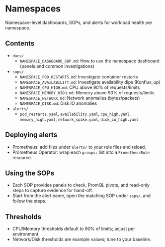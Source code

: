 # Namespaces

Namespace-level dashboards, SOPs, and alerts for workload health per namespace.

## Contents

- `docs/`
  - `NAMESPACE_DASHBOARD_SOP.md`: How to use the namespace dashboard (panels and common investigations)
- `sops/`
  - `NAMESPACE_POD_RESTARTS.md`: Investigate container restarts
  - `NAMESPACE_AVAILABILITY.md`: Investigate availability dips (Konflux_up)
  - `NAMESPACE_CPU_HIGH.md`: CPU above 90% of requests/limits
  - `NAMESPACE_MEMORY_HIGH.md`: Memory above 90% of requests/limits
  - `NAMESPACE_NETWORK.md`: Network anomalies (bytes/packets)
  - `NAMESPACE_DISK.md`: Disk IO anomalies
- `alerts/`
  - `pod_restarts.yaml`, `availability.yaml`, `cpu_high.yaml`, `memory_high.yaml`, `network_spike.yaml`, `disk_io_high.yaml`

## Deploying alerts

- Prometheus: add files under `alerts/` to your rule files and reload.
- Prometheus Operator: wrap each `groups:` list into a `PrometheusRule` resource.

## Using the SOPs

- Each SOP provides panels to check, PromQL pivots, and read-only steps to capture evidence for hand-off.
- Start from the alert name, open the matching SOP under `sops/`, and follow the steps.

## Thresholds

- CPU/Memory thresholds default to 90% of limits; adjust per environment.
- Network/Disk thresholds are example values; tune to your baseline.
